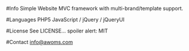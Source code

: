 #Info
Simple Website MVC framework with multi-brand/template support.

#Languages
PHP5
JavaScript / jQuery / jQueryUI
  
#License
See LICENSE... spoiler alert: MIT
  
#Contact
info@awoms.com